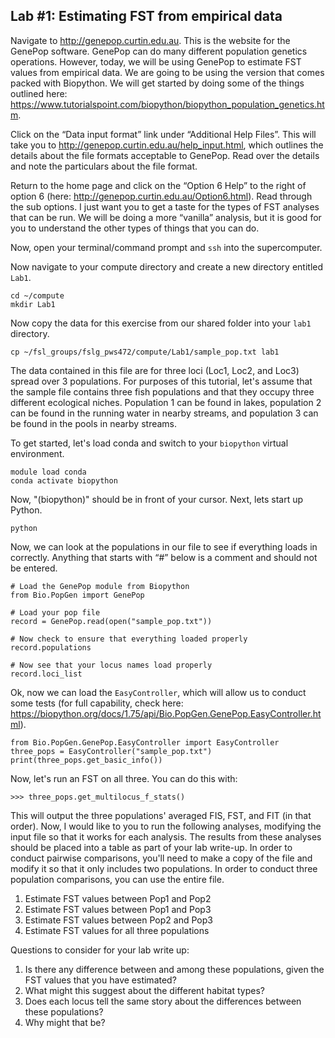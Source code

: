 ## Lab #1: Estimating FST from empirical data

Navigate to http://genepop.curtin.edu.au. This is the website for the GenePop software. GenePop can do many different population genetics operations. However, today, we will be using GenePop to estimate FST values from empirical data. We are going to be using the version that comes packed with Biopython. We will get started by doing some of the things outlined here: https://www.tutorialspoint.com/biopython/biopython_population_genetics.htm. 

Click on the “Data input format” link under “Additional Help Files”. This will take you to http://genepop.curtin.edu.au/help_input.html, which outlines the details about the file formats acceptable to GenePop. Read over the details and note the particulars about the file format.

Return to the home page and click on the “Option 6 Help” to the right of option 6 (here: http://genepop.curtin.edu.au/Option6.html). Read through the sub options. I just want you to get a taste for the types of FST analyses that can be run. We will be doing a more “vanilla” analysis, but it is good for you to understand the other types of things that you can do.

Now, open your terminal/command prompt and `ssh` into the supercomputer.

Now navigate to your compute directory and create a new directory entitled `Lab1`. 
```
cd ~/compute
mkdir Lab1
```
Now copy the data for this exercise from our shared folder into your `lab1` directory. 
```
cp ~/fsl_groups/fslg_pws472/compute/Lab1/sample_pop.txt lab1
```
The data contained in this file are for three loci (Loc1, Loc2, and Loc3) spread over 3 populations. For purposes of this tutorial, let's assume that the sample file contains three fish populations and that they occupy three different ecological niches. Population 1 can be found in lakes, population 2 can be found in the running water in nearby streams, and population 3 can be found in the pools in nearby streams.

To get started, let's load conda and switch to your `biopython` virtual environment.
```
module load conda
conda activate biopython
```
Now, "(biopython)" should be in front of your cursor. Next, lets start up Python.
```
python
```
Now, we can look at the populations in our file to see if everything loads in correctly. Anything that starts with “#” below is a comment and should not be entered. 
```
# Load the GenePop module from Biopython
from Bio.PopGen import GenePop

# Load your pop file
record = GenePop.read(open("sample_pop.txt"))

# Now check to ensure that everything loaded properly
record.populations

# Now see that your locus names load properly
record.loci_list
```

Ok, now we can load the `EasyController`, which will allow us to conduct some tests (for full capability, check here: https://biopython.org/docs/1.75/api/Bio.PopGen.GenePop.EasyController.html). 

```
from Bio.PopGen.GenePop.EasyController import EasyController
three_pops = EasyController("sample_pop.txt")
print(three_pops.get_basic_info())
```
Now, let's run an FST on all three. You can do this with:
```
>>> three_pops.get_multilocus_f_stats()
```

This will output the three populations' averaged FIS, FST, and FIT (in that order). Now, I would like to you to run the following analyses, modifying the input file so that it works for each analysis. The results from these analyses should be placed into a table as part of your lab write-up. In order to conduct pairwise comparisons, you'll need to make a copy of the file and modify it so that it only includes two populations. In order to conduct three population comparisons, you can use the entire file.

1.	Estimate FST values between Pop1 and Pop2
2.	Estimate FST values between Pop1 and Pop3
3.	Estimate FST values between Pop2 and Pop3
4.	Estimate FST values for all three populations

Questions to consider for your lab write up:
1.	Is there any difference between and among these populations, given the FST values that you have estimated?
2.	What might this suggest about the different habitat types?
3.	Does each locus tell the same story about the differences between these populations?
4.	Why might that be?


